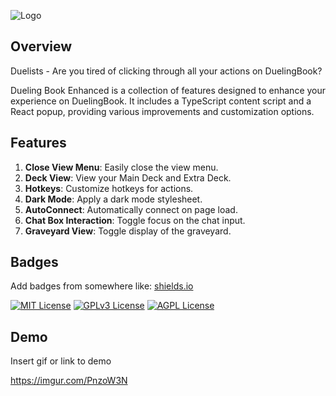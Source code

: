 ![Logo](https://i.imgur.com/Z7pklez.png)

## Overview

Duelists - Are you tired of clicking through all your actions on DuelingBook?

Dueling Book Enhanced is a collection of features designed to enhance your experience on DuelingBook. It includes a TypeScript content script and a React popup, providing various improvements and customization options.

## Features

1. **Close View Menu**: Easily close the view menu.
2. **Deck View**: View your Main Deck and Extra Deck.
3. **Hotkeys**: Customize hotkeys for actions.
4. **Dark Mode**: Apply a dark mode stylesheet.
5. **AutoConnect**: Automatically connect on page load.
6. **Chat Box Interaction**: Toggle focus on the chat input.
7. **Graveyard View**: Toggle display of the graveyard.


## Badges

Add badges from somewhere like: [shields.io](https://shields.io/)

[![MIT License](https://img.shields.io/badge/License-MIT-green.svg)](https://choosealicense.com/licenses/mit/)
[![GPLv3 License](https://img.shields.io/badge/License-GPL%20v3-yellow.svg)](https://opensource.org/licenses/)
[![AGPL License](https://img.shields.io/badge/license-AGPL-blue.svg)](http://www.gnu.org/licenses/agpl-3.0)

## Demo

Insert gif or link to demo

https://imgur.com/PnzoW3N
